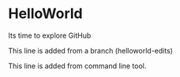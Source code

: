 # HelloWorld
Its time to explore GitHub

This line is added from a branch (helloworld-edits)

This line is added from command line tool.